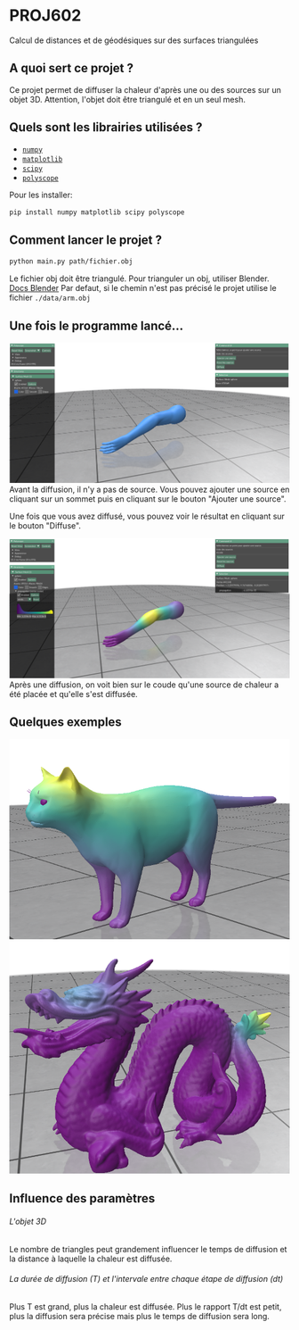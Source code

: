 # PROJ602
Calcul de distances et de géodésiques sur des surfaces triangulées

## A quoi sert ce projet ?
Ce projet permet de diffuser la chaleur d'après une ou des sources sur un objet 3D. Attention, l'objet doit être triangulé et en un seul mesh.

## Quels sont les librairies utilisées ?
- [`numpy`](https://numpy.org/)
- [`matplotlib`](https://matplotlib.org/)
- [`scipy`](https://www.scipy.org/)
- [`polyscope`](https://polyscope.run/)

Pour les installer:

```sh
pip install numpy matplotlib scipy polyscope
```

## Comment lancer le projet ?
```sh 
python main.py path/fichier.obj
```
Le fichier obj doit être triangulé. Pour trianguler un obj, utiliser Blender. [Docs Blender](https://docs.blender.org/manual/fr/dev/modeling/modifiers/generate/triangulate.html)
Par defaut, si le chemin n'est pas précisé le projet utilise le fichier `./data/arm.obj`

## Une fois le programme lancé...

![Image](./images/clean.png)
Avant la diffusion, il n'y a pas de source. Vous pouvez ajouter une source en cliquant sur un sommet puis en cliquant sur le bouton "Ajouter une source".

Une fois que vous avez diffusé, vous pouvez voir le résultat en cliquant sur le bouton "Diffuse".


![Image](./images/diffused.png)
Après une diffusion, on voit bien sur le coude qu'une source de chaleur a été placée et qu'elle s'est diffusée.

## Quelques exemples

![Image](./images/example_1.png)
![Image](./images/example_2.png)

## Influence des paramètres

###### L'objet 3D
Le nombre de triangles peut grandement influencer le temps de diffusion et la distance à laquelle la chaleur est diffusée.

###### La durée de diffusion (T) et l'intervale entre chaque étape de diffusion (dt)

Plus T est grand, plus la chaleur est diffusée. Plus le rapport T/dt est petit, plus la diffusion sera précise mais plus le temps de diffusion sera long.


